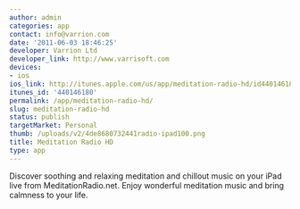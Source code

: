```yaml
---
author: admin
categories: app
contact: info@varrion.com
date: '2011-06-03 18:46:25'
developer: Varrion Ltd
developer_link: http://www.varrisoft.com
devices: 
- ios
ios_link: http://itunes.apple.com/us/app/meditation-radio-hd/id440146180?mt=8
itunes_id: '440146180'
permalink: /app/meditation-radio-hd/
slug: meditation-radio-hd
status: publish
targetMarket: Personal
thumb: /uploads/v2/4de8680732441radio-ipad100.png
title: Meditation Radio HD
type: app
---
```


Discover soothing and relaxing meditation and chillout music on your iPad live from MeditationRadio.net. Enjoy wonderful meditation music and bring calmness to your life.